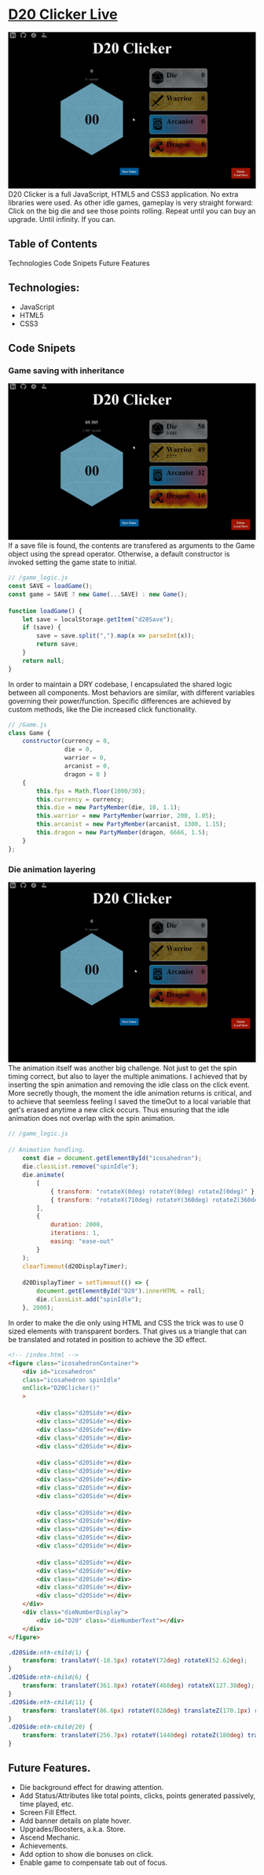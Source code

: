 # [D20 Clicker Live](https://wolf-fivousix.github.io/D20_Clicker/)
![D20 Screen Shot](assets/d20Clicker.gif?raw=true "D20 Screen Shot")
D20 Clicker is a full JavaScript, HTML5 and CSS3 application. No extra libraries were used. As other idle games, gameplay is very straight forward: Click on the big die and see those points rolling. Repeat until you can buy an upgrade. Until infinity. If you can.

## Table of Contents
Technologies
Code Snipets
Future Features

## Technologies:
* JavaScript
* HTML5
* CSS3

## Code Snipets
### Game saving with inheritance
![Save Deletion Gif](assets/saveDeletion.gif?raw=true "Save Deletion Gif")
If a save file is found, the contents are transfered as arguments to the Game object using the spread operator. Otherwise, a default constructor is invoked setting the game state to initial.
```JavaScript
// /game_logic.js
const SAVE = loadGame();
const game = SAVE ? new Game(...SAVE) : new Game();

function loadGame() {
    let save = localStorage.getItem("d20Save");
    if (save) {
        save = save.split(",").map(x => parseInt(x));
        return save;
    }
    return null;
}
```
In order to maintain a DRY codebase, I encapsulated the shared logic between all components. Most behaviors are similar, with different variables governing their power/function. Specific differences are achieved by custom methods, like the Die increased click functionality.
```JavaScript
// /Game.js
class Game {
    constructor(currency = 0,
                die = 0,
                warrior = 0,
                arcanist = 0,
                dragon = 0 )
    {
        this.fps = Math.floor(1000/30);
        this.currency = currency;
        this.die = new PartyMember(die, 10, 1.1);
        this.warrior = new PartyMember(warrior, 200, 1.05);
        this.arcanist = new PartyMember(arcanist, 1300, 1.15);
        this.dragon = new PartyMember(dragon, 6666, 1.5);
    }
};
```

### Die animation layering
![Die Animation Layering](assets/dieAnimation.gif?raw=true "Die Animation Layering")
The animation itself was another big challenge. Not just to get the spin timing correct, but also to layer the multiple animations. I achieved that by inserting the spin animation and removing the idle class on the click event. More secretly though, the moment the idle animation returns is critical, and to achieve that seemless feeling I saved the timeOut to a local variable that get's erased anytime a new click occurs. Thus ensuring that the idle animation does not overlap with the spin animation.
```JavaScript
// /game_logic.js

// Animation handling.
    const die = document.getElementById("icosahedron");
    die.classList.remove("spinIdle");
    die.animate(
        [
            { transform: "rotateX(0deg) rotateY(0deg) rotateZ(0deg)" },
            { transform: "rotateX(710deg) rotateY(360deg) rotateZ(360deg)" }
        ],
        {
            duration: 2000,
            iterations: 1,
            easing: "ease-out"
        }
    );    
    clearTimeout(d20DisplayTimer);

    d20DisplayTimer = setTimeout(() => {
        document.getElementById("D20").innerHTML = roll;
        die.classList.add("spinIdle");
    }, 2000);
```

In order to make the die only using HTML and CSS the trick was to use 0 sized elements with transparent borders. That gives us a triangle that can be translated and rotated in position to achieve the 3D effect.
```HTML
<!-- /index.html -->
<figure class="icosahedronContainer">
    <div id="icosahedron"
    class="icosahedron spinIdle"
    onClick="D20Clicker()"
    >

        <div class="d20Side"></div>
        <div class="d20Side"></div>
        <div class="d20Side"></div>
        <div class="d20Side"></div>
        <div class="d20Side"></div>
    
        <div class="d20Side"></div>
        <div class="d20Side"></div>
        <div class="d20Side"></div>
        <div class="d20Side"></div>
        <div class="d20Side"></div>
    
        <div class="d20Side"></div>
        <div class="d20Side"></div>
        <div class="d20Side"></div>
        <div class="d20Side"></div>
        <div class="d20Side"></div>
    
        <div class="d20Side"></div>
        <div class="d20Side"></div>
        <div class="d20Side"></div>
        <div class="d20Side"></div>
        <div class="d20Side"></div>
    </div>
    <div class="dieNumberDisplay">
        <div id="D20" class="dieNumberText"></div>
    </div>
</figure>
```
```CSS
.d20Side:nth-child(1) {
    transform: translateY(-18.5px) rotateY(72deg) rotateX(52.62deg);
}
.d20Side:nth-child(6) {
    transform: translateY(361.8px) rotateY(468deg) rotateX(127.38deg);
}
.d20Side:nth-child(11) {
    transform: translateY(86.6px) rotateY(828deg) translateZ(170.1px) rotateX(-10.81deg);
}
.d20Side:nth-child(20) {
    transform: translateY(256.7px) rotateY(1440deg) rotateZ(180deg) translateZ(170.1px) rotateX(-10.81deg);
}
```

## Future Features.
* Die background effect for drawing attention.
* Add Status/Attributes like total points, clicks, points generated passively, time played, etc.
* Screen Fill Effect.
* Add banner details on plate hover.
* Upgrades/Boosters, a.k.a. Store.
* Ascend Mechanic.
* Achievements.
* Add option to show die bonuses on click.
* Enable game to compensate tab out of focus.
